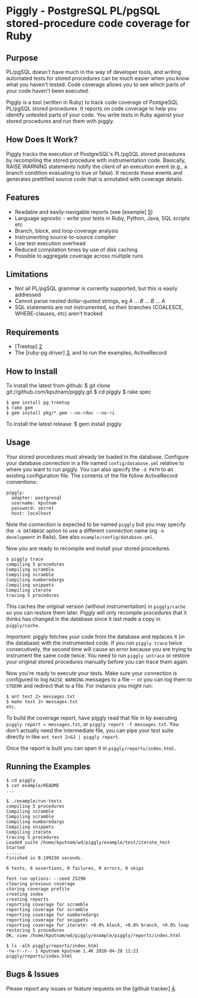 # Piggly - PostgreSQL PL/pgSQL stored-procedure code coverage for Ruby

## Purpose

PL/pgSQL doesn't have much in the way of developer tools, and writing automated tests for
stored procedures can be much easier when you know what you haven't tested. Code coverage
allows you to see which parts of your code haven't been executed.

Piggly is a tool (written in Ruby) to track code coverage of PostgreSQL PL/pgSQL stored
procedures. It reports on code coverage to help you identify untested parts of your code.
You write tests in Ruby against your stored procedures and run them with piggly.

## How Does It Work?

Piggly tracks the execution of PostgreSQL's PL/pgSQL stored procedures by recompiling
the stored procedure with instrumentation code. Basically, RAISE WARNING statements notify the
client of an execution event (e.g., a branch condition evaluating to true or false). It records
these events and generates prettified source code that is annotated with coverage details.

## Features

* Readable and easily-navigable reports (see [example] [5])
* Language agnostic - write your tests in Ruby, Python, Java, SQL scripts etc
* Branch, block, and loop coverage analysis
* Instrumenting source-to-source compiler
* Low test execution overhead
* Reduced compilation times by use of disk caching
* Possible to aggregate coverage across multiple runs

## Limitations

* Not all PL/pgSQL grammar is currently supported, but this is easily addressed
* Cannot parse nested dollar-quoted strings, eg $A$ ... $B$ ... $B$ ... $A$
* SQL statements are not instrumented, so their branches (COALESCE, WHERE-clauses, etc) aren't tracked

## Requirements

* [Treetop] [2]
* The [ruby-pg driver] [3], and to run the examples, ActiveRecord

## How to Install

To install the latest from github:
    $ git clone git://github.com/kputnam/piggly.git
    $ cd piggly
    $ rake spec

    $ gem install pg treetop
    $ rake gem
    $ gem install pkg/*.gem --no-rdoc --no-ri

To install the latest release:
    $ gem install piggly

## Usage

Your stored procedures must already be loaded in the database. Configure your database connection in
a file named `config/database.yml` relative to where you want to run piggly. You can also specify the
`-d PATH` to an existing configuration file. The contents of the file follow ActiveRecord conventions:

    piggly:
      adapter: postgresql
      username: kputnam
      password: secret
      host: localhost

Note the connection is expected to be named `piggly` but you may specify the `-k DATABASE` option to
use a different connection name (eg `-k development` in Rails).  See also `example/config/database.yml`.

Now you are ready to recompile and install your stored procedures.

    $ piggly trace
    compiling 5 procedures
    Compiling scramble
    Compiling scramble
    Compiling numberedargs
    Compiling snippets
    Compiling iterate
    tracing 5 procedures

This caches the original version (without instrumentation) in `piggly/cache` so you can restore them
later. Piggly will only recompile procedures that it thinks has changed in the database since it last
made a copy in `piggly/cache`.

*Important*: piggly fetches your code from the database and replaces it (in the database) with the
instrumented code. If you run `piggly trace` twice consecutively, the second time will cause an error
because you are trying to instrument the same code twice. You need to run `piggly untrace` or restore
your original stored procedures manually before you can trace them again.

Now you're ready to execute your tests. Make sure your connection is configured to log `RAISE WARNING`
messages to a file -- or you can log them to `STDERR` and redirect that to a file. For instance you
might run:

    $ ant test 2> messages.txt
    $ make test 2> messages.txt
    etc.

To build the coverage report, have piggly read that file in by executing `piggly report < messages.txt`,
 or `piggly report -f messages.txt`. You don't actually need the intermediate file, you can pipe your
test suite directly in like `ant test 2>&1 | piggly report`.

Once the report is built you can open it in `piggly/reports/index.html`.

## Running the Examples

    $ cd piggly
    $ cat example/README
    ...

    $ ./example/run-tests
    compiling 5 procedures
    Compiling scramble
    Compiling scramble
    Compiling numberedargs
    Compiling snippets
    Compiling iterate
    tracing 5 procedures
    Loaded suite /home/kputnam/wd/piggly/example/test/iterate_test
    Started
    ......
    Finished in 0.199236 seconds.

    6 tests, 6 assertions, 0 failures, 0 errors, 0 skips

    Test run options: --seed 25290
    clearing previous coverage
    storing coverage profile
    creating index
    creating reports
    reporting coverage for scramble
    reporting coverage for scramble
    reporting coverage for numberedargs
    reporting coverage for snippets
    reporting coverage for iterate: +0.0% block, +0.0% branch, +0.0% loop
    restoring 5 procedures
    OK, view /home/kputnam/wd/piggly/example/piggly/reports/index.html

    $ ls -alh piggly/reports/index.html
    -rw-r--r-- 1 kputnam kputnam 1.4K 2010-04-28 11:21 piggly/reports/index.html

## Bugs & Issues

Please report any issues or feature requests on the [github tracker] [4].

  [1]: http://github.com/relevance/rcov/
  [2]: http://github.com/nathansobo/treetop
  [3]: http://bitbucket.org/ged/ruby-pg/
  [4]: http://github.com/kputnam/piggly/issues
  [5]: http://kputnam.github.com/piggly/reports/index.html
